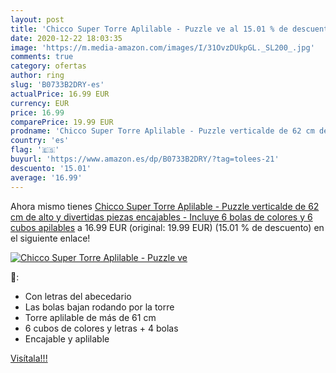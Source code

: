 ```yaml
---
layout: post
title: 'Chicco Super Torre Aplilable - Puzzle ve al 15.01 % de descuento'
date: 2020-12-22 18:03:35
image: 'https://m.media-amazon.com/images/I/31OvzDUkpGL._SL200_.jpg'
comments: true
category: ofertas
author: ring
slug: 'B0733B2DRY-es'
actualPrice: 16.99 EUR
currency: EUR
price: 16.99
comparePrice: 19.99 EUR
prodname: 'Chicco Super Torre Aplilable - Puzzle verticalde de 62 cm de alto y divertidas piezas encajables - Incluye 6 bolas de colores y 6 cubos apilables'
country: 'es'
flag: '🇪🇸'
buyurl: 'https://www.amazon.es/dp/B0733B2DRY/?tag=tolees-21'
descuento: '15.01'
average: '16.99'
---
```


Ahora mismo tienes [Chicco Super Torre Aplilable - Puzzle verticalde de 62 cm de alto y divertidas piezas encajables - Incluye 6 bolas de colores y 6 cubos apilables](https://www.amazon.es/dp/B0733B2DRY/?tag=tolees-21) a 16.99 EUR (original: 19.99 EUR) (15.01 %  de descuento) en el siguiente enlace!

[![Chicco Super Torre Aplilable - Puzzle ve](https://m.media-amazon.com/images/I/31OvzDUkpGL._SL200_.jpg)](https://www.amazon.es/dp/B0733B2DRY/?tag=tolees-21)

🔎:

- Con letras del abecedario
- Las bolas bajan rodando por la torre
- Torre aplilable de más de 61 cm
- 6 cubos de colores y letras + 4 bolas
- Encajable y aplilable

[Visítala!!!](https://www.amazon.es/dp/B0733B2DRY/?tag=tolees-21)
